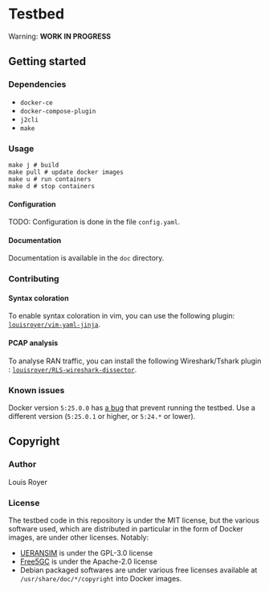 # Testbed
Warning: __WORK IN PROGRESS__
## Getting started
### Dependencies
- `docker-ce`
- `docker-compose-plugin`
- `j2cli`
- `make`

### Usage
```text
make j # build
make pull # update docker images
make u # run containers
make d # stop containers
```

#### Configuration
TODO: Configuration is done in the file `config.yaml`.

#### Documentation
Documentation is available in the `doc` directory.

### Contributing
#### Syntax coloration
To enable syntax coloration in vim, you can use the following plugin: [`louisroyer/vim-yaml-jinja`](https://github.com/louisroyer/vim-yaml-jinja).

#### PCAP analysis
To analyse RAN traffic, you can install the following Wireshark/Tshark plugin : [`louisroyer/RLS-wireshark-dissector`](https://github.com/louisroyer/RLS-wireshark-dissector).

### Known issues
Docker version `5:25.0.0` has [a bug](https://github.com/moby/moby/issues/47120) that prevent running the testbed. Use a different version (`5:25.0.1` or higher, or `5:24.*` or lower).

## Copyright
### Author
Louis Royer

### License
The testbed code in this repository is under the MIT license, but the various software used, which are distributed in particular in the form of Docker images, are under other licenses.
Notably:
- [UERANSIM](https://github.com/aligungr/UERANSIM) is under the GPL-3.0 license
- [Free5GC](https://github.com/free5gc) is under the Apache-2.0 license
- Debian packaged softwares are under various free licenses available at `/usr/share/doc/*/copyright` into Docker images.

